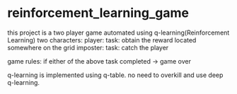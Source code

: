 # reinforcement_learning_game
this project is a two player game automated using q-learning(Reinforcement Learning) 
two characters:
  player:
    task: 
      obtain the reward located somewhere on the grid
  imposter:
    task: 
      catch the player

game rules:
  if either of the above task completed -> game over

q-learning is implemented using q-table.
  no need to overkill and use deep q-learning. 

